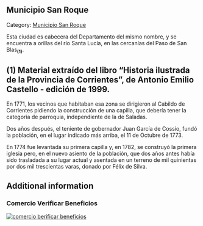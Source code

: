 ## Municipio San Roque

Category: [Municipio San Roque](http://descubrircorrientes.com.ar/2012/index.php/1951-geografia/9-geografia-politica/departamento-san-roque/division-politica-de-san-roque-municipios/municipio-san-roque)

Esta ciudad es cabecera del Departamento del mismo nombre, y se encuentra a orillas del río Santa Lucía, en las cercanías del Paso de San Blas<sub><strong>(1)</strong></sub>.

## **(1) Material extraído del libro “Historia ilustrada de la Provincia de Corrientes”, de Antonio Emilio Castello - edición de 1999.**

En 1771, los vecinos que habitaban esa zona se dirigieron al Cabildo de Corrientes pidiendo la construcción de una capilla, que debería tener la categoría de parroquia, independiente de la de Saladas.

Dos años después, el teniente de gobernador Juan García de Cossio, fundó la población, en el lugar indicado más arriba, el 11 de Octubre de 1773.

En 1774 fue levantada su primera capilla y, en 1782, se construyó la primera iglesia pero, en el nuevo asiento de la población, que dos años antes había sido trasladada a su lugar actual y asentada en un terreno de mil quinientas por dos mil trescientas varas, donado por Félix de Silva.

## Additional information

### Comercio Verificar Beneficios

[![comercio berificar beneficios](http://descubrircorrientes.com.ar/2012/index.php/1951-geografia/9-geografia-politica/departamento-san-roque/division-politica-de-san-roque-municipios/images/botones_beneficios/comercio_berificar_beneficios.png)](http://descubrircomercio.zapto.org/)